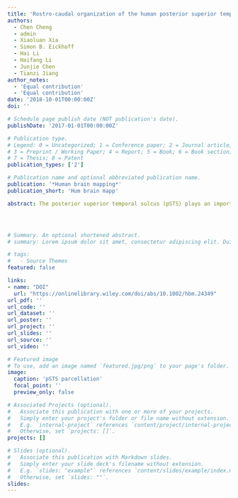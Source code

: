 ```yaml
---
title: 'Rostro‐caudal organization of the human posterior superior temporal sulcus revealed by connectivity profiles'
authors:
  - Chen Cheng
  - admin
  - Xiaoluan Xia
  - Simon B. Eickhoff
  - Hai Li
  - Haifang Li
  - Junjie Chen
  - Tianzi Jiang
author_notes:
  - 'Equal contribution'
  - 'Equal contribution'
date: '2018-10-01T00:00:00Z'
doi: ''

# Schedule page publish date (NOT publication's date).
publishDate: '2017-01-01T00:00:00Z'

# Publication type.
# Legend: 0 = Uncategorized; 1 = Conference paper; 2 = Journal article;
# 3 = Preprint / Working Paper; 4 = Report; 5 = Book; 6 = Book section;
# 7 = Thesis; 8 = Patent
publication_types: ['2']

# Publication name and optional abbreviated publication name.
publication: '*Human brain mapping*'
publication_short: 'Hum brain mapp'

abstract: The posterior superior temporal sulcus (pSTS) plays an important role in biological motion perception but is also thought to be essential for speech and facial processing. However, although there are many previous investigations of distinct functional modules within the pSTS, the functional organization of the pSTS in its full functional heterogeneity has not yet been established. Here we applied a connectivity-based parcellation strategy to delineate the human pSTS subregions based on distinct anatomical connectivity profiles and divided it into rostral and caudal subregions using diffusion tensor imaging. Subsequent multimodal connection pattern analyses revealed distinct subregional connectivity profiles. From this we inferred that the two subregions are involved in distinct functional circuits, the language processing loop and the cognition attention network. These results indicate a convergent functional architecture of the pSTS that can be revealed based on different types of connectivity and is reflected in different functions and interactions. In addition, when the subregions were performing their processing in the different functional circuits, we found asymmetry in the bilateral pSTS. Our findings may improve the understanding of the functional organization of the pSTS and provide new insights into its interactions and integration of information at the subregional level.




# Summary. An optional shortened abstract.
# summary: Lorem ipsum dolor sit amet, consectetur adipiscing elit. Duis posuere tellus ac convallis placerat. Proin tincidunt magna sed ex sollicitudin condimentum.

# tags:
#   - Source Themes
featured: false

links:
- name: "DOI"
  url: "https://onlinelibrary.wiley.com/doi/abs/10.1002/hbm.24349"
url_pdf: ''
url_code: ''
url_dataset: ''
url_poster: ''
url_project: ''
url_slides: ''
url_source: ''
url_video: ''

# Featured image
# To use, add an image named `featured.jpg/png` to your page's folder.
image:
  caption: 'pSTS parcellation'
  focal_point: ''
  preview_only: false

# Associated Projects (optional).
#   Associate this publication with one or more of your projects.
#   Simply enter your project's folder or file name without extension.
#   E.g. `internal-project` references `content/project/internal-project/index.md`.
#   Otherwise, set `projects: []`.
projects: []

# Slides (optional).
#   Associate this publication with Markdown slides.
#   Simply enter your slide deck's filename without extension.
#   E.g. `slides: "example"` references `content/slides/example/index.md`.
#   Otherwise, set `slides: ""`.
slides:
---
```

